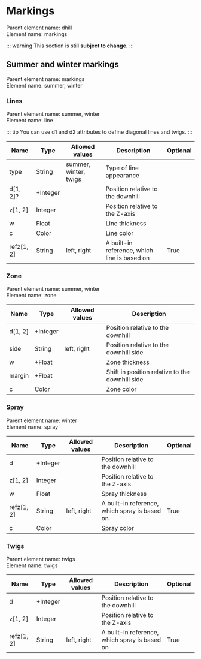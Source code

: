 # Markings

Parent element name: dhill\
Element name: markings

::: warning
This section is still **subject to change.**
:::

## Summer and winter markings

Parent element name: markings\
Element name: summer, winter

### Lines

Parent element name: summer, winter\
Element name: line

::: tip
You can use d1 and d2 attributes to define diagonal lines and twigs.
:::

| Name       | Type     | Allowed values        | Description                                  | Optional |
| ---------- | -------- | --------------------- | -------------------------------------------- | -------- |
| type       | String   | summer, winter, twigs | Type of line appearance                      |          |
| d[1, 2]?   | +Integer |                       | Position relative to the downhill            |          |
| z[1, 2]    | Integer  |                       | Position relative to the Z-axis              |          |
| w          | Float    |                       | Line thickness                               |          |
| c          | Color    |                       | Line color                                   |          |
| refz[1, 2] | String   | left, right           | A built-in reference, which line is based on | True     |

### Zone

Parent element name: summer, winter\
Element name: zone

| Name    | Type     | Allowed values | Description                                     |
| ------- | -------- | -------------- | ----------------------------------------------- |
| d[1, 2] | +Integer |                | Position relative to the downhill               |
| side    | String   | left, right    | Position relative to the downhill side          |
| w       | +Float   |                | Zone thickness                                  |
| margin  | +Float   |                | Shift in position relative to the downhill side |
| c       | Color    |                | Zone color                                      |

### Spray

Parent element name: winter\
Element name: spray

| Name       | Type     | Allowed values | Description                                   | Optional |
| ---------- | -------- | -------------- | --------------------------------------------- | -------- |
| d          | +Integer |                | Position relative to the downhill             |          |
| z[1, 2]    | Integer  |                | Position relative to the Z-axis               |          |
| w          | Float    |                | Spray thickness                               |          |
| refz[1, 2] | String   | left, right    | A built-in reference, which spray is based on | True     |
| c          | Color    |                | Spray color                                   |          |

### Twigs

Parent element name: twigs\
Element name: twigs

| Name       | Type     | Allowed values | Description                                     | Optional |
| ---------- | -------- | -------------- | ----------------------------------------------- | -------- |
| d          | +Integer |                | Position relative to the downhill               |          |
| z[1, 2]    | Integer  |                | Position relative to the Z-axis                 |          |
| refz[1, 2] | String   | left, right    | A built-in reference, which spray is based on   | True     |
